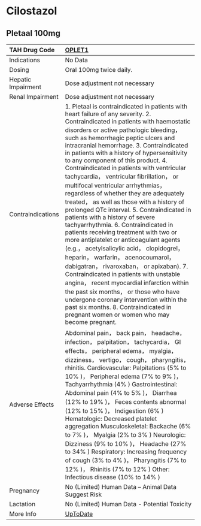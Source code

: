 # Cilostazol

## Pletaal 100mg

| TAH Drug Code      | [OPLET1](https://www.tahsda.org.tw/drugs/hissearch.php?drug_code=OPLET1)                                                                                                                                                                                                                                                                                                                                                                                                                                                                                                                                                                                                                                                                                                                                                                                                                                                                                                                                                                                                                                                                                                     |
|:-------------------|:-----------------------------------------------------------------------------------------------------------------------------------------------------------------------------------------------------------------------------------------------------------------------------------------------------------------------------------------------------------------------------------------------------------------------------------------------------------------------------------------------------------------------------------------------------------------------------------------------------------------------------------------------------------------------------------------------------------------------------------------------------------------------------------------------------------------------------------------------------------------------------------------------------------------------------------------------------------------------------------------------------------------------------------------------------------------------------------------------------------------------------------------------------------------------------|
| Indications        | No Data                                                                                                                                                                                                                                                                                                                                                                                                                                                                                                                                                                                                                                                                                                                                                                                                                                                                                                                                                                                                                                                                                                                                                                      |
| Dosing             | Oral 100mg twice daily.                                                                                                                                                                                                                                                                                                                                                                                                                                                                                                                                                                                                                                                                                                                                                                                                                                                                                                                                                                                                                                                                                                                                                      |
| Hepatic Impairment | Dose adjustment not necessary                                                                                                                                                                                                                                                                                                                                                                                                                                                                                                                                                                                                                                                                                                                                                                                                                                                                                                                                                                                                                                                                                                                                                |
| Renal Impairment   | Dose adjustment not necessary                                                                                                                                                                                                                                                                                                                                                                                                                                                                                                                                                                                                                                                                                                                                                                                                                                                                                                                                                                                                                                                                                                                                                |
| Contraindications  | 1. Pletaal is contraindicated in patients with heart failure of any severity. 2. Contraindicated in patients with haemostatic disorders or active pathologic bleeding， such as hemorrhagic peptic ulcers and intracranial hemorrhage. 3. Contraindicated in patients with a history of hypersensitivity to any component of this product. 4. Contraindicated in patients with ventricular tachycardia， ventricular fibrillation， or multifocal ventricular arrhythmias， regardless of whether they are adequately treated， as well as those with a history of prolonged QTc interval. 5. Contraindicated in patients with a history of severe tachyarrhythmia. 6. Contraindicated in patients receiving treatment with two or more antiplatelet or anticoagulant agents (e.g.， acetylsalicylic acid， clopidogrel， heparin， warfarin， acenocoumarol， dabigatran， rivaroxaban， or apixaban). 7. Contraindicated in patients with unstable angina， recent myocardial infarction within the past six months， or those who have undergone coronary intervention within the past six months. 8. Contraindicated in pregnant women or women who may become pregnant. |
| Adverse Effects    | Abdominal pain， back pain， headache， infection， palpitation， tachycardia， GI effects， peripheral edema， myalgia， dizziness， vertigo， cough， pharyngitis， rhinitis. Cardiovascular: Palpitations (5% to 10% )， Peripheral edema (7% to 9% )， Tachyarrhythmia (4% ) Gastrointestinal: Abdominal pain (4% to 5% )， Diarrhea (12% to 19% )， Feces contents abnormal (12% to 15% )， Indigestion (6% ) Hematologic: Decreased platelet aggregation Musculoskeletal: Backache (6% to 7% )， Myalgia (2% to 3% ) Neurologic: Dizziness (9% to 10% )， Headache (27% to 34% ) Respiratory: Increasing frequency of cough (3% to 4% )， Pharyngitis (7% to 12% )， Rhinitis (7% to 12% ) Other: Infectious disease (10% to 14% )                                                                                                                                                                                                                                                                                                                                                                                                                                     |
| Pregnancy          | No (Limited) Human Data – Animal Data Suggest Risk                                                                                                                                                                                                                                                                                                                                                                                                                                                                                                                                                                                                                                                                                                                                                                                                                                                                                                                                                                                                                                                                                                                           |
| Lactation          | No (Limited) Human Data - Potential Toxicity                                                                                                                                                                                                                                                                                                                                                                                                                                                                                                                                                                                                                                                                                                                                                                                                                                                                                                                                                                                                                                                                                                                                 |
| More Info          | [UpToDate](https://www.uptodate.com/contents/cilostazol-drug-information)                                                                                                                                                                                                                                                                                                                                                                                                                                                                                                                                                                                                                                                                                                                                                                                                                                                                                                                                                                                                                                                                                                    |

